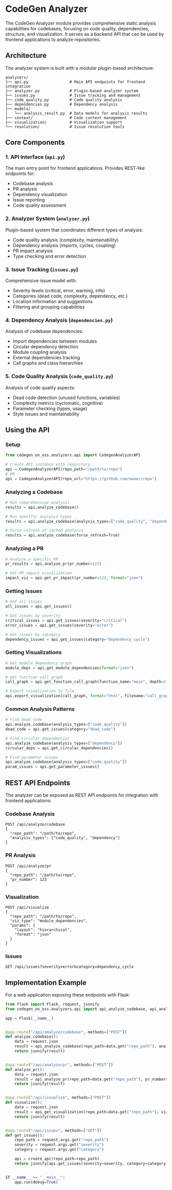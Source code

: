# CodeGen Analyzer

The CodeGen Analyzer module provides comprehensive static analysis capabilities for codebases, focusing on code quality, dependencies, structure, and visualization. It serves as a backend API that can be used by frontend applications to analyze repositories.

## Architecture

The analyzer system is built with a modular plugin-based architecture:

```
analyzers/
├── api.py                  # Main API endpoints for frontend integration
├── analyzer.py             # Plugin-based analyzer system
├── issues.py               # Issue tracking and management
├── code_quality.py         # Code quality analysis
├── dependencies.py         # Dependency analysis
├── models/
│   └── analysis_result.py  # Data models for analysis results
├── context/                # Code context management
├── visualization/          # Visualization support
└── resolution/             # Issue resolution tools
```

## Core Components

### 1. API Interface (`api.py`)

The main entry point for frontend applications. Provides REST-like endpoints for:

- Codebase analysis
- PR analysis
- Dependency visualization
- Issue reporting
- Code quality assessment

### 2. Analyzer System (`analyzer.py`)

Plugin-based system that coordinates different types of analysis:

- Code quality analysis (complexity, maintainability)
- Dependency analysis (imports, cycles, coupling)
- PR impact analysis
- Type checking and error detection

### 3. Issue Tracking (`issues.py`)

Comprehensive issue model with:

- Severity levels (critical, error, warning, info)
- Categories (dead code, complexity, dependency, etc.)
- Location information and suggestions
- Filtering and grouping capabilities

### 4. Dependency Analysis (`dependencies.py`)

Analysis of codebase dependencies:

- Import dependencies between modules
- Circular dependency detection
- Module coupling analysis
- External dependencies tracking
- Call graphs and class hierarchies

### 5. Code Quality Analysis (`code_quality.py`)

Analysis of code quality aspects:

- Dead code detection (unused functions, variables)
- Complexity metrics (cyclomatic, cognitive)
- Parameter checking (types, usage)
- Style issues and maintainability

## Using the API

### Setup

```python
from codegen_on_oss.analyzers.api import CodegenAnalyzerAPI

# Create API instance with repository
api = CodegenAnalyzerAPI(repo_path="/path/to/repo")
# OR
api = CodegenAnalyzerAPI(repo_url="https://github.com/owner/repo")
```

### Analyzing a Codebase

```python
# Run comprehensive analysis
results = api.analyze_codebase()

# Run specific analysis types
results = api.analyze_codebase(analysis_types=["code_quality", "dependency"])

# Force refresh of cached analysis
results = api.analyze_codebase(force_refresh=True)
```

### Analyzing a PR

```python
# Analyze a specific PR
pr_results = api.analyze_pr(pr_number=123)

# Get PR impact visualization
impact_viz = api.get_pr_impact(pr_number=123, format="json")
```

### Getting Issues

```python
# Get all issues
all_issues = api.get_issues()

# Get issues by severity
critical_issues = api.get_issues(severity="critical")
error_issues = api.get_issues(severity="error")

# Get issues by category
dependency_issues = api.get_issues(category="dependency_cycle")
```

### Getting Visualizations

```python
# Get module dependency graph
module_deps = api.get_module_dependencies(format="json")

# Get function call graph
call_graph = api.get_function_call_graph(function_name="main", depth=3, format="json")

# Export visualization to file
api.export_visualization(call_graph, format="html", filename="call_graph.html")
```

### Common Analysis Patterns

```python
# Find dead code
api.analyze_codebase(analysis_types=["code_quality"])
dead_code = api.get_issues(category="dead_code")

# Find circular dependencies
api.analyze_codebase(analysis_types=["dependency"])
circular_deps = api.get_circular_dependencies()

# Find parameter issues
api.analyze_codebase(analysis_types=["code_quality"])
param_issues = api.get_parameter_issues()
```

## REST API Endpoints

The analyzer can be exposed as REST API endpoints for integration with frontend applications:

### Codebase Analysis

```
POST /api/analyze/codebase
{
  "repo_path": "/path/to/repo",
  "analysis_types": ["code_quality", "dependency"]
}
```

### PR Analysis

```
POST /api/analyze/pr
{
  "repo_path": "/path/to/repo",
  "pr_number": 123
}
```

### Visualization

```
POST /api/visualize
{
  "repo_path": "/path/to/repo",
  "viz_type": "module_dependencies",
  "params": {
    "layout": "hierarchical",
    "format": "json"
  }
}
```

### Issues

```
GET /api/issues?severity=error&category=dependency_cycle
```

## Implementation Example

For a web application exposing these endpoints with Flask:

```python
from flask import Flask, request, jsonify
from codegen_on_oss.analyzers.api import api_analyze_codebase, api_analyze_pr, api_get_visualization, api_get_static_errors

app = Flask(__name__)


@app.route("/api/analyze/codebase", methods=["POST"])
def analyze_codebase():
    data = request.json
    result = api_analyze_codebase(repo_path=data.get("repo_path"), analysis_types=data.get("analysis_types"))
    return jsonify(result)


@app.route("/api/analyze/pr", methods=["POST"])
def analyze_pr():
    data = request.json
    result = api_analyze_pr(repo_path=data.get("repo_path"), pr_number=data.get("pr_number"))
    return jsonify(result)


@app.route("/api/visualize", methods=["POST"])
def visualize():
    data = request.json
    result = api_get_visualization(repo_path=data.get("repo_path"), viz_type=data.get("viz_type"), params=data.get("params", {}))
    return jsonify(result)


@app.route("/api/issues", methods=["GET"])
def get_issues():
    repo_path = request.args.get("repo_path")
    severity = request.args.get("severity")
    category = request.args.get("category")

    api = create_api(repo_path=repo_path)
    return jsonify(api.get_issues(severity=severity, category=category))


if __name__ == "__main__":
    app.run(debug=True)
```
